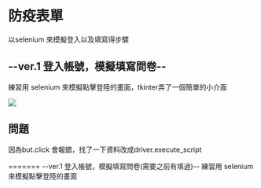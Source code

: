 # 防疫表單
以selenium 來模擬登入以及填寫得步驟

## --ver.1 登入帳號，模擬填寫問卷--

練習用 selenium 來模擬點擊登陸的畫面，tkinter弄了一個簡單的小介面

![](https://i.imgur.com/0KkrJ3W.png)

## 問題

因為but.click 會報錯，找了一下資料改成driver.execute_script

=======
--ver.1 登入帳號，模擬填寫問卷(需要之前有填過)--
練習用 selenium 來模擬點擊登陸的畫面
